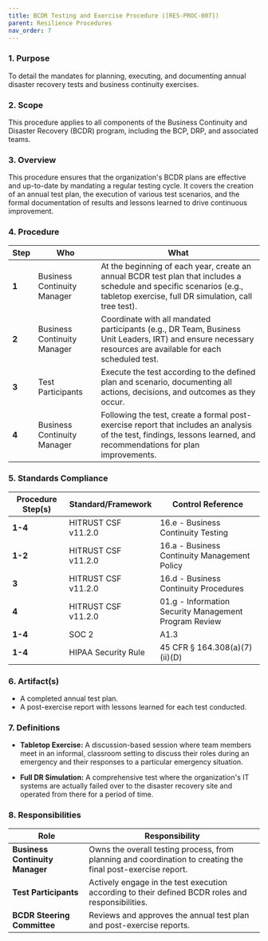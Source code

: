 ```yaml
---
title: BCDR Testing and Exercise Procedure ([RES-PROC-007])
parent: Resilience Procedures
nav_order: 7
---
```

### 1. Purpose

To detail the mandates for planning, executing, and documenting annual disaster recovery tests and business continuity exercises.

### 2. Scope

This procedure applies to all components of the Business Continuity and Disaster Recovery (BCDR) program, including the BCP, DRP, and associated teams.

### 3. Overview

This procedure ensures that the organization's BCDR plans are effective and up-to-date by mandating a regular testing cycle. It covers the creation of an annual test plan, the execution of various test scenarios, and the formal documentation of results and lessons learned to drive continuous improvement.

### 4. Procedure

| **Step** | **Who**                      | **What**                                                                                                                                                           |
| -------- | ---------------------------- | ------------------------------------------------------------------------------------------------------------------------------------------------------------------ |
| **1**    | Business Continuity Manager  | At the beginning of each year, create an annual BCDR test plan that includes a schedule and specific scenarios (e.g., tabletop exercise, full DR simulation, call tree test). |
| **2**    | Business Continuity Manager  | Coordinate with all mandated participants (e.g., DR Team, Business Unit Leaders, IRT) and ensure necessary resources are available for each scheduled test.         |
| **3**    | Test Participants            | Execute the test according to the defined plan and scenario, documenting all actions, decisions, and outcomes as they occur.                                        |
| **4**    | Business Continuity Manager  | Following the test, create a formal post-exercise report that includes an analysis of the test, findings, lessons learned, and recommendations for plan improvements. |

### 5. Standards Compliance

| **Procedure Step(s)** | **Standard/Framework** | **Control Reference**      |
| --------------------- | ---------------------- | -------------------------- |
| **1-4**               | HITRUST CSF v11.2.0   | 16.e - Business Continuity Testing |
| **1-2**               | HITRUST CSF v11.2.0   | 16.a - Business Continuity Management Policy |
| **3**                 | HITRUST CSF v11.2.0   | 16.d - Business Continuity Procedures |
| **4**                 | HITRUST CSF v11.2.0   | 01.g - Information Security Management Program Review |
| **1-4**               | SOC 2                  | A1.3                       |
| **1-4**               | HIPAA Security Rule    | 45 CFR § 164.308(a)(7)(ii)(D) |

### 6. Artifact(s)

- A completed annual test plan.
- A post-exercise report with lessons learned for each test conducted.

### 7. Definitions

- **Tabletop Exercise:** A discussion-based session where team members meet in an informal, classroom setting to discuss their roles during an emergency and their responses to a particular emergency situation.

- **Full DR Simulation:** A comprehensive test where the organization's IT systems are actually failed over to the disaster recovery site and operated from there for a period of time.

### 8. Responsibilities

| **Role**                       | **Responsibility**                                                                                             |
| ------------------------------ | -------------------------------------------------------------------------------------------------------------- |
| **Business Continuity Manager**| Owns the overall testing process, from planning and coordination to creating the final post-exercise report.     |
| **Test Participants**          | Actively engage in the test execution according to their defined BCDR roles and responsibilities.                |
| **BCDR Steering Committee**    | Reviews and approves the annual test plan and post-exercise reports.                                           |
